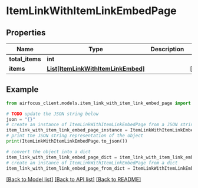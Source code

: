 # ItemLinkWithItemLinkEmbedPage


## Properties

Name | Type | Description | Notes
------------ | ------------- | ------------- | -------------
**total_items** | **int** |  | 
**items** | [**List[ItemLinkWithItemLinkEmbed]**](ItemLinkWithItemLinkEmbed.md) |  | [optional] 

## Example

```python
from airfocus_client.models.item_link_with_item_link_embed_page import ItemLinkWithItemLinkEmbedPage

# TODO update the JSON string below
json = "{}"
# create an instance of ItemLinkWithItemLinkEmbedPage from a JSON string
item_link_with_item_link_embed_page_instance = ItemLinkWithItemLinkEmbedPage.from_json(json)
# print the JSON string representation of the object
print(ItemLinkWithItemLinkEmbedPage.to_json())

# convert the object into a dict
item_link_with_item_link_embed_page_dict = item_link_with_item_link_embed_page_instance.to_dict()
# create an instance of ItemLinkWithItemLinkEmbedPage from a dict
item_link_with_item_link_embed_page_from_dict = ItemLinkWithItemLinkEmbedPage.from_dict(item_link_with_item_link_embed_page_dict)
```
[[Back to Model list]](../README.md#documentation-for-models) [[Back to API list]](../README.md#documentation-for-api-endpoints) [[Back to README]](../README.md)



